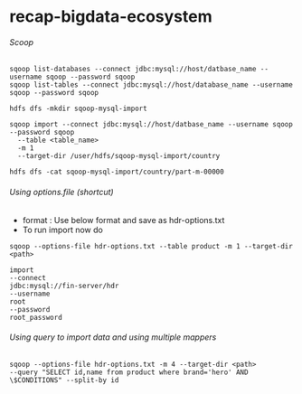 # recap-bigdata-ecosystem

###### Scoop
```
sqoop list-databases --connect jdbc:mysql://host/datbase_name --username sqoop --password sqoop
sqoop list-tables --connect jdbc:mysql://host/database_name --username sqoop --password sqoop

hdfs dfs -mkdir sqoop-mysql-import

sqoop import --connect jdbc:mysql://host/datbase_name --username sqoop --password sqoop
  --table <table_name>
  -m 1
  --target-dir /user/hdfs/sqoop-mysql-import/country

hdfs dfs -cat sqoop-mysql-import/country/part-m-00000

````

###### Using options.file (shortcut)

* format : Use below format and save as hdr-options.txt
* To run import now do

```sqoop --options-file hdr-options.txt --table product -m 1 --target-dir <path>```

```
import
--connect
jdbc:mysql://fin-server/hdr
--username
root
--password
root_password
```

###### Using query to import data and using multiple mappers
```
sqoop --options-file hdr-options.txt -m 4 --target-dir <path> 
--query "SELECT id,name from product where brand='hero' AND \$CONDITIONS" --split-by id
```
